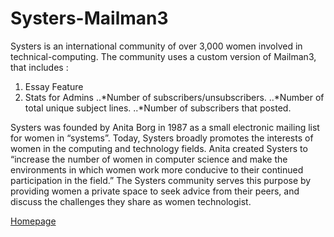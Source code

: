 # Systers-Mailman3

Systers is an international community of over 3,000 women involved in technical-computing. The community uses a custom version of Mailman3, that includes : 
1. Essay Feature
2. Stats for Admins
..*Number of subscribers/unsubscribers.
..*Number of total unique subject lines.
..*Number of subscribers that posted.


Systers was founded by Anita Borg in 1987 as a small electronic mailing list for women in “systems”. Today, Systers broadly promotes the interests of women in the computing and technology fields. Anita created Systers to “increase the number of women in computer science and make the environments in which women work more conducive to their continued participation in the field.” The Systers community serves this purpose by providing women a private space to seek advice from their peers, and discuss the challenges they share as women technologist.

[Homepage](https://anitaborg.org/get-involved/systers/)
